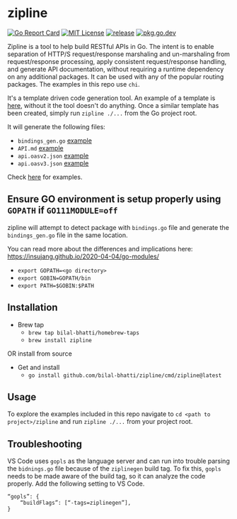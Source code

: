 # zipline

[![Go Report Card](https://goreportcard.com/badge/github.com/bilal-bhatti/zipline)](https://goreportcard.com/report/github.com/bilal-bhatti/zipline)
[![MIT License](https://img.shields.io/badge/license-MIT-blue.svg)](https://github.com/bilal-bhatti/zipline/blob/master/LICENSE)
[![release](https://img.shields.io/github/release/bilal-bhatti/zipline/all.svg)](https://github.com/bilal-bhatti/zipline/releases)
[![pkg.go.dev](https://pkg.go.dev/badge/github.com/https://pkg.go.dev/github.com/bilal-bhatti/zipline)](https://pkg.go.dev/github.com/bilal-bhatti/zipline)

Zipline is a tool to help build RESTful APIs in Go. The intent is to enable separation of HTTP/S request/response marshaling and un-marshaling from request/response processing, apply consistent request/response handling, and generate API documentation, without requiring a runtime dependency on any additional packages. It can be used with any of the popular routing packages. The examples in this repo use `chi`.

It's a template driven code generation tool. An example of a template is [here](https://github.com/bilal-bhatti/zipline/blob/master/example/web/bindings.go), without it the tool doesn't do anything. Once a similar template has been created, simply run `zipline ./...` from the Go project root.

It will generate the following files:
* `bindings_gen.go` [example](https://github.com/bilal-bhatti/zipline/blob/master/example/web/bindings_gen.go)
* `API.md` [example](https://github.com/bilal-bhatti/zipline/blob/master/API.md)
* `api.oasv2.json` [example](https://github.com/bilal-bhatti/zipline/blob/master/api.oasv2.json)
* `api.oasv3.json` [example](https://github.com/bilal-bhatti/zipline/blob/master/api.oasv3.json)

Check [here](https://github.com/bilal-bhatti/zipline/tree/master/example/web) for examples.

## Ensure GO environment is setup properly using `GOPATH` if `GO111MODULE=off`

zipline will attempt to detect package with `bindings.go` file and generate the `bindings_gen.go` file in the same location.

You can read more about the differences and implications here: https://insujang.github.io/2020-04-04/go-modules/

* `export GOPATH=<go directory>`
* `export GOBIN=GOPATH/bin`
* `export PATH=$GOBIN:$PATH`

## Installation
* Brew tap
    * `brew tap bilal-bhatti/homebrew-taps`
    * `brew install zipline`

OR install from source

* Get and install
    * `go install github.com/bilal-bhatti/zipline/cmd/zipline@latest`

## Usage
To explore the examples included in this repo navigate to `cd <path to project>/zipline` and run `zipline ./...` from your project root.

## Troubleshooting
VS Code uses `gopls` as the language server and can run into trouble parsing the `bidnings.go` file because of the `ziplinegen` build tag. To fix this, `gopls` needs to be made aware of the build tag, so it can analyze the code properly. Add the following setting to VS Code.

```
“gopls”: {
    “buildFlags”: [“-tags=ziplinegen”],
}
```
